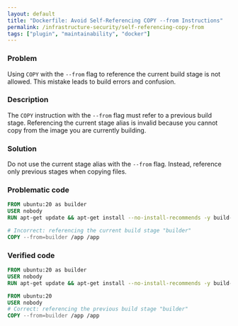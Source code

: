 ```yaml
---
layout: default
title: "Dockerfile: Avoid Self-Referencing COPY --from Instructions"
permalink: /infrastructure-security/self-referencing-copy-from
tags: ["plugin", "maintainability", "docker"]
---
```


### Problem
Using `COPY` with the `--from` flag to reference the current build stage is not allowed. This mistake leads to build errors and confusion.

### Description
The `COPY` instruction with the `--from` flag must refer to a previous build stage. Referencing the current stage alias is invalid because you cannot copy from the image you are currently building.

### Solution
Do not use the current stage alias with the `--from` flag. Instead, reference only previous stages when copying files.

### Problematic code
```dockerfile
FROM ubuntu:20 as builder
USER nobody
RUN apt-get update && apt-get install --no-install-recommends -y build-essential

# Incorrect: referencing the current build stage "builder"
COPY --from=builder /app /app
```

### Verified code
```dockerfile
FROM ubuntu:20 as builder
USER nobody
RUN apt-get update && apt-get install --no-install-recommends -y build-essential

FROM ubuntu:20
USER nobody
# Correct: referencing the previous build stage "builder"
COPY --from=builder /app /app
```